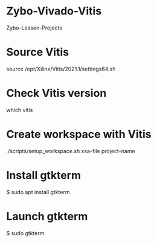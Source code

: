 # Zybo-Vivado-Vitis
Zybo-Lesson-Projects

# Source Vitis 
source /opt/Xilinx/Vitis/2021.1/settings64.sh

# Check Vitis version
which vitis

# Create workspace with Vitis
./scripts/setup_workspace.sh xsa-file project-name

# Install gtkterm
$ sudo apt install gtkterm

# Launch gtkterm
$ sudo gtkterm
